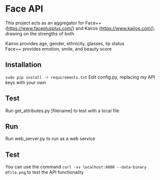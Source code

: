 # Face API

This project acts as an aggregator for Face++ (https://www.faceplusplus.com/) and Kairos (https://www.kairos.com/), drawing on the strengths of both  

Kairos provides age, gender, ethnicity, glasses, lip status  
Face++ provides emotion, smile, and beauty score  

## Installation

`sudo pip install -r requirements.txt`
Edit config.py, replacing my API keys with your own

## Test
Run get_attributes.py [filename] to test with a local file

## Run
Run web_server.py to run as a web service

## Test
You can use the command `curl -vv localhost:8080 --data-binary @file.png` to test the API functionality
